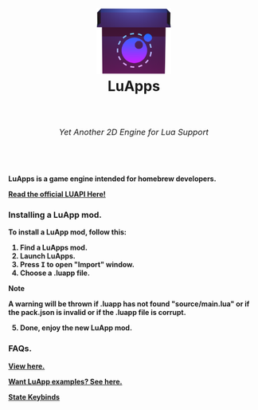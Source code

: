 <h1 align="center">
  <br>
  <a href="https://github.com/NAEL2XD/LuApps">
    <img src="/projIcons/iconOG.png" alt="LuApps" width="150">
  </a>
  <br>
  <b>LuApps</b>
  <br>
</h1>

<h3 align="center">
<br>
<b><h6>Yet Another 2D Engine for Lua Support</h6><b>
<br>
</h3>

LuApps is a game engine intended for homebrew developers.

[Read the official LUAPI Here!](<https://github.com/NAEL2XD/LuApps/wiki/All-LUA-APIs.-(Functions,-Variables-and-Events.)>)

### Installing a LuApp mod.

To install a LuApp mod, follow this:

1. Find a LuApps mod.
2. Launch LuApps.
3. Press <kbd>I</kbd> to open "Import" window.
4. Choose a .luapp file.

> [!NOTE]
> A warning will be thrown if .luapp has not found "source/main.lua" or if the pack.json is invalid or if the .luapp file is corrupt.

5. Done, enjoy the new LuApp mod.

### FAQs.

[View here.](https://github.com/NAEL2XD/LuApps/wiki)

[Want LuApp examples? See here.](https://github.com/NAEL2XD/LuApps/wiki/LuApp-Examples)

[State Keybinds](https://github.com/NAEL2XD/LuApps/wiki/State-Keybinds)
